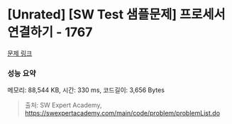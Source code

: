 # [Unrated] [SW Test 샘플문제] 프로세서 연결하기 - 1767 

[문제 링크](https://swexpertacademy.com/main/code/problem/problemDetail.do?contestProbId=AV4suNtaXFEDFAUf) 

### 성능 요약

메모리: 88,544 KB, 시간: 330 ms, 코드길이: 3,656 Bytes



> 출처: SW Expert Academy, https://swexpertacademy.com/main/code/problem/problemList.do